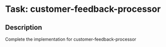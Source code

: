 # Task: customer-feedback-processor

## Description
Complete the implementation for customer-feedback-processor
